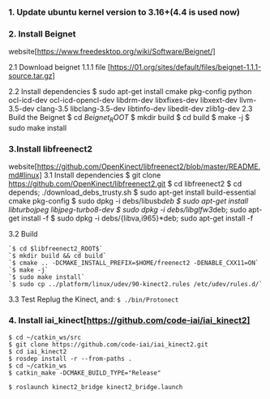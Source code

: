 ### 1. Update ubuntu kernel version to 3.16+(4.4 is used now)

### 2. Install Beignet 
website[https://www.freedesktop.org/wiki/Software/Beignet/]

2.1 Download beignet 1.1.1 file [https://01.org/sites/default/files/beignet-1.1.1-source.tar.gz]

2.2 Install dependencies 
	$ sudo apt-get install cmake pkg-config python ocl-icd-dev ocl-icd-opencl-dev libdrm-dev libxfixes-dev libxext-dev llvm-3.5-dev clang-3.5 libclang-3.5-dev libtinfo-dev libedit-dev zlib1g-dev
2.3 Build the Beignet
	$ cd $Beignet_ROOT$
	$ mkdir build
	$ cd build
	$ make -j
	$ sudo make install

### 3.Install libfreenect2
website[https://github.com/OpenKinect/libfreenect2/blob/master/README.md#linux]
3.1 Install dependencies
	$ git clone https://github.com/OpenKinect/libfreenect2.git
	$ cd libfreenect2
	$ cd depends; ./download_debs_trusty.sh
	$ sudo apt-get install build-essential cmake pkg-config
	$ sudo dpkg -i debs/libusb*deb
	$ sudo apt-get install libturbojpeg libjpeg-turbo8-dev
	$ sudo dpkg -i debs/libglfw3*deb; sudo apt-get install -f
	$ sudo dpkg -i debs/{libva,i965}*deb; sudo apt-get install -f
 
3.2 Build

	`$ cd $libfreenect2_ROOT$`
	`$ mkdir build && cd build`
	`$ cmake .. -DCMAKE_INSTALL_PREFIX=$HOME/freenect2 -DENABLE_CXX11=ON`
	`$ make -j`
	`$ sudo make install`
	`$ sudo cp ../platform/linux/udev/90-kinect2.rules /etc/udev/rules.d/`

3.3 Test
	Replug the Kinect, and:
	`$ ./bin/Protonect`
	
### 4. Install iai_kinect[https://github.com/code-iai/iai_kinect2]
	$ cd ~/catkin_ws/src
	$ git clone https://github.com/code-iai/iai_kinect2.git
	$ cd iai_kinect2
	$ rosdep install -r --from-paths .
	$ cd ~/catkin_ws
	$ catkin_make -DCMAKE_BUILD_TYPE="Release"

 	$ roslaunch kinect2_bridge kinect2_bridge.launch
